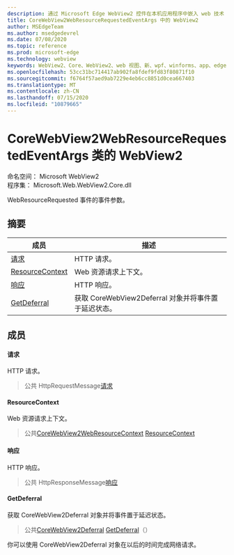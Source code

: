 ```yaml
---
description: 通过 Microsoft Edge WebView2 控件在本机应用程序中嵌入 web 技术（HTML、CSS 和 JavaScript）
title: CoreWebView2WebResourceRequestedEventArgs 中的 WebView2
author: MSEdgeTeam
ms.author: msedgedevrel
ms.date: 07/08/2020
ms.topic: reference
ms.prod: microsoft-edge
ms.technology: webview
keywords: WebView2、Core、WebView2、web 视图、新、wpf、winforms、app、edge、CoreWebView2、CoreWebView2Controller、浏览器控件、边缘 html、、浏览器控件、边缘 html、WebView2
ms.openlocfilehash: 53cc31bc714417ab902fa8fdef9fd83f80871f10
ms.sourcegitcommit: f6764f57aed9ab7229e4eb6cc8851d0cea667403
ms.translationtype: MT
ms.contentlocale: zh-CN
ms.lasthandoff: 07/15/2020
ms.locfileid: "10879665"
---
```

# CoreWebView2WebResourceRequestedEventArgs 类的 WebView2 

命名空间： Microsoft WebView2 \
程序集： Microsoft.Web.WebView2.Core.dll

WebResourceRequested 事件的事件参数。

## 摘要

 成员                        | 描述
--------------------------------|---------------------------------------------
[请求](#request) | HTTP 请求。
[ResourceContext](#resourcecontext) | Web 资源请求上下文。
[响应](#response) | HTTP 响应。
[GetDeferral](#getdeferral) | 获取 CoreWebView2Deferral 对象并将事件置于延迟状态。

## 成员

#### 请求 

HTTP 请求。

> 公共 HttpRequestMessage[请求](#request)

#### ResourceContext 

Web 资源请求上下文。

> 公共[CoreWebView2WebResourceContext](./namespace-microsoft-web-webview2-core.md) [ResourceContext](#resourcecontext)

#### 响应 

HTTP 响应。

> 公共 HttpResponseMessage[响应](#response)

#### GetDeferral 

获取 CoreWebView2Deferral 对象并将事件置于延迟状态。

> 公共[CoreWebView2Deferral](microsoft-web-webview2-core-corewebview2deferral.md) [GetDeferral](#getdeferral)（）

你可以使用 CoreWebView2Deferral 对象在以后的时间完成网络请求。

